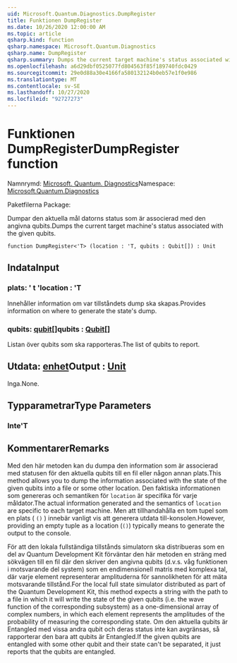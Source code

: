 ```yaml
---
uid: Microsoft.Quantum.Diagnostics.DumpRegister
title: Funktionen DumpRegister
ms.date: 10/26/2020 12:00:00 AM
ms.topic: article
qsharp.kind: function
qsharp.namespace: Microsoft.Quantum.Diagnostics
qsharp.name: DumpRegister
qsharp.summary: Dumps the current target machine's status associated with the given qubits.
ms.openlocfilehash: a6d29dbf0525077fd804563f85f189740fdc0429
ms.sourcegitcommit: 29e0d88a30e4166fa580132124b0eb57e1f0e986
ms.translationtype: MT
ms.contentlocale: sv-SE
ms.lasthandoff: 10/27/2020
ms.locfileid: "92727273"
---
```

# <a name="dumpregister-function"></a><span data-ttu-id="d79a8-102">Funktionen DumpRegister</span><span class="sxs-lookup"><span data-stu-id="d79a8-102">DumpRegister function</span></span>

<span data-ttu-id="d79a8-103">Namnrymd: [Microsoft. Quantum. Diagnostics](xref:Microsoft.Quantum.Diagnostics)</span><span class="sxs-lookup"><span data-stu-id="d79a8-103">Namespace: [Microsoft.Quantum.Diagnostics](xref:Microsoft.Quantum.Diagnostics)</span></span>

<span data-ttu-id="d79a8-104">Paketfilerna [](https://nuget.org/packages/)</span><span class="sxs-lookup"><span data-stu-id="d79a8-104">Package: [](https://nuget.org/packages/)</span></span>


<span data-ttu-id="d79a8-105">Dumpar den aktuella mål datorns status som är associerad med den angivna qubits.</span><span class="sxs-lookup"><span data-stu-id="d79a8-105">Dumps the current target machine's status associated with the given qubits.</span></span>

```qsharp
function DumpRegister<'T> (location : 'T, qubits : Qubit[]) : Unit
```


## <a name="input"></a><span data-ttu-id="d79a8-106">Indata</span><span class="sxs-lookup"><span data-stu-id="d79a8-106">Input</span></span>

### <a name="location--t"></a><span data-ttu-id="d79a8-107">plats: ' t '</span><span class="sxs-lookup"><span data-stu-id="d79a8-107">location : 'T</span></span>

<span data-ttu-id="d79a8-108">Innehåller information om var tillståndets dump ska skapas.</span><span class="sxs-lookup"><span data-stu-id="d79a8-108">Provides information on where to generate the state's dump.</span></span>


### <a name="qubits--qubit"></a><span data-ttu-id="d79a8-109">qubits: [qubit](xref:microsoft.quantum.lang-ref.qubit)[]</span><span class="sxs-lookup"><span data-stu-id="d79a8-109">qubits : [Qubit](xref:microsoft.quantum.lang-ref.qubit)[]</span></span>

<span data-ttu-id="d79a8-110">Listan över qubits som ska rapporteras.</span><span class="sxs-lookup"><span data-stu-id="d79a8-110">The list of qubits to report.</span></span>



## <a name="output--unit"></a><span data-ttu-id="d79a8-111">Utdata: [enhet](xref:microsoft.quantum.lang-ref.unit)</span><span class="sxs-lookup"><span data-stu-id="d79a8-111">Output : [Unit](xref:microsoft.quantum.lang-ref.unit)</span></span>

<span data-ttu-id="d79a8-112">Inga.</span><span class="sxs-lookup"><span data-stu-id="d79a8-112">None.</span></span>

## <a name="type-parameters"></a><span data-ttu-id="d79a8-113">Typparametrar</span><span class="sxs-lookup"><span data-stu-id="d79a8-113">Type Parameters</span></span>

### <a name="t"></a><span data-ttu-id="d79a8-114">Inte</span><span class="sxs-lookup"><span data-stu-id="d79a8-114">'T</span></span>



## <a name="remarks"></a><span data-ttu-id="d79a8-115">Kommentarer</span><span class="sxs-lookup"><span data-stu-id="d79a8-115">Remarks</span></span>

<span data-ttu-id="d79a8-116">Med den här metoden kan du dumpa den information som är associerad med statusen för den aktuella qubits till en fil eller någon annan plats.</span><span class="sxs-lookup"><span data-stu-id="d79a8-116">This method allows you to dump the information associated with the state of the given qubits into a file or some other location.</span></span>
<span data-ttu-id="d79a8-117">Den faktiska informationen som genereras och semantiken för `location` är specifika för varje måldator.</span><span class="sxs-lookup"><span data-stu-id="d79a8-117">The actual information generated and the semantics of `location` are specific to each target machine.</span></span> <span data-ttu-id="d79a8-118">Men att tillhandahålla en tom tupel som en plats ( `()` ) innebär vanligt vis att generera utdata till-konsolen.</span><span class="sxs-lookup"><span data-stu-id="d79a8-118">However, providing an empty tuple as a location (`()`) typically means to generate the output to the console.</span></span>

<span data-ttu-id="d79a8-119">För att den lokala fullständiga tillstånds simulatorn ska distribueras som en del av Quantum Development Kit förväntar den här metoden en sträng med sökvägen till en fil där den skriver den angivna qubits (d.v.s. våg funktionen i motsvarande del system) som en endimensionell matris med komplexa tal, där varje element representerar amplituderna för sannolikheten för att mäta motsvarande tillstånd.</span><span class="sxs-lookup"><span data-stu-id="d79a8-119">For the local full state simulator distributed as part of the Quantum Development Kit, this method  expects a string with the path to a file in which it will write the state of the given qubits (i.e. the wave function of the corresponding  subsystem) as a one-dimensional array of complex numbers, in which each element represents the amplitudes of the probability of measuring the corresponding state.</span></span>
<span data-ttu-id="d79a8-120">Om den aktuella qubits är Entangled med vissa andra qubit och deras status inte kan avgränsas, så rapporterar den bara att qubits är Entangled.</span><span class="sxs-lookup"><span data-stu-id="d79a8-120">If the given qubits are entangled with some other qubit and their state can't be separated, it just reports that the qubits are entangled.</span></span>